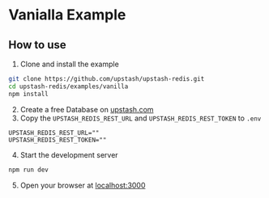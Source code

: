 # Vanialla Example

## How to use

1. Clone and install the example

```bash
git clone https://github.com/upstash/upstash-redis.git
cd upstash-redis/examples/vanilla
npm install
```

2. Create a free Database on [upstash.com](https://console.upstash.com/redis)
3. Copy the `UPSTASH_REDIS_REST_URL` and `UPSTASH_REDIS_REST_TOKEN` to `.env`

```
UPSTASH_REDIS_REST_URL=""
UPSTASH_REDIS_REST_TOKEN=""
```

4. Start the development server

```bash
npm run dev
```

5. Open your browser at [localhost:3000](http://localhost:3000)
